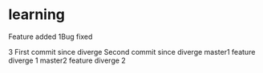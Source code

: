 # learning
Feature added
1Bug fixed

3
First commit since diverge
Second commit since diverge
master1
feature diverge 1
master2
feature diverge 2
